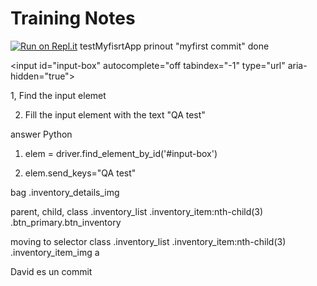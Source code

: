 # Training Notes
[![Run on Repl.it](https://repl.it/badge/github/Isaacf04/test)](https://repl.it/github/Isaacf04/test)
testMyfisrtApp
prinout "myfirst commit"
done


<input id="input-box" autocomplete="off tabindex="-1" type="url" aria-hidden="true">

1, Find the input elemet

2. Fill the input element with the text "QA test"

answer  Python

1. elem = driver.find_element_by_id('#input-box')

2. elem.send_keys="QA test"

bag
.inventory_details_img  


parent, child, class
.inventory_list .inventory_item:nth-child(3) .btn_primary.btn_inventory


moving to selector class
.inventory_list .inventory_item:nth-child(3) .inventory_item_img a


David es un commit
